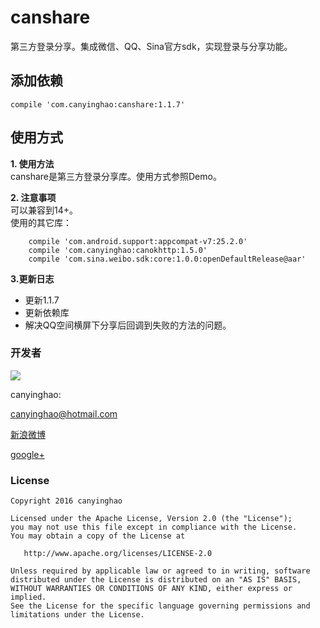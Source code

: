 
# canshare
第三方登录分享。集成微信、QQ、Sina官方sdk，实现登录与分享功能。

 
 
## 添加依赖
```
compile 'com.canyinghao:canshare:1.1.7'
```
 
## 使用方式 
**1. 使用方法**  
canshare是第三方登录分享库。使用方式参照Demo。

**2. 注意事项**  
可以兼容到14+。  
使用的其它库：

        compile 'com.android.support:appcompat-v7:25.2.0'
        compile 'com.canyinghao:canokhttp:1.5.0'
        compile 'com.sina.weibo.sdk:core:1.0.0:openDefaultRelease@aar'

**3.更新日志**   

- 更新1.1.7
 - 更新依赖库
 - 解决QQ空间横屏下分享后回调到失败的方法的问题。


### 开发者

![](https://avatars3.githubusercontent.com/u/12572840?v=3&s=460) 

canyinghao: 

<canyinghao@hotmail.com>  

[新浪微博](http://weibo.com/u/5670978460)

[google+](https://plus.google.com/u/0/109542533436298291853)

### License

    Copyright 2016 canyinghao

    Licensed under the Apache License, Version 2.0 (the "License");
    you may not use this file except in compliance with the License.
    You may obtain a copy of the License at

       http://www.apache.org/licenses/LICENSE-2.0

    Unless required by applicable law or agreed to in writing, software
    distributed under the License is distributed on an "AS IS" BASIS,
    WITHOUT WARRANTIES OR CONDITIONS OF ANY KIND, either express or implied.
    See the License for the specific language governing permissions and
    limitations under the License.


